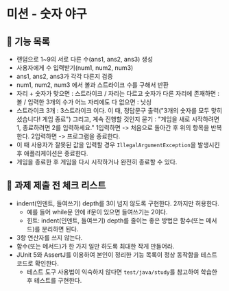 # 미션 - 숫자 야구

## 📮 기능 목록

- 랜덤으로 1~9의 서로 다른 수(ans1, ans2, ans3) 생성
- 사용자에게 수 입력받기(num1, num2, num3)
- ans1, ans2, ans3가 각각 다른지 검증
- num1, num2, num3 에서 볼과 스트라이크 수를 구해서 반환
- 자리 + 숫자가 맞으면 : 스트라이크 / 자리는 다르고 숫자가 다른 자리에 존재하면 : 볼 / 입력한 3개의 수가 어느 자리에도 다 없으면 : 낫싱
- 스트라이크 3개 : 3스트라이크 이다. 이 때, 정답문구 출력("3개의 숫자를 모두 맞히셨습니다! 게임 종료")
                                    그리고, 계속 진행할 것인지 묻기 : "게임을 새로 시작하려면 1, 종료하려면 2를 입력하세요."
                                    1입력하면 -> 처음으로 돌아간 후 위의 항목을 반복한다.
                                    2입력하면 -> 프로그램을 종료한다.                   
- 이 때 사용자가 잘못된 값을 입력할 경우 `IllegalArgumentException`을 발생시킨 후 애플리케이션은 종료한다.
- 게임을 종료한 후 게임을 다시 시작하거나 완전히 종료할 수 있다.


## 🚨 과제 제출 전 체크 리스트 

- indent(인덴트, 들여쓰기) depth를 3이 넘지 않도록 구현한다. 2까지만 허용한다.
    - 예를 들어 while문 안에 if문이 있으면 들여쓰기는 2이다.
    - 힌트: indent(인덴트, 들여쓰기) depth를 줄이는 좋은 방법은 함수(또는 메서드)를 분리하면 된다.
- 3항 연산자를 쓰지 않는다.
- 함수(또는 메서드)가 한 가지 일만 하도록 최대한 작게 만들어라.
- JUnit 5와 AssertJ를 이용하여 본인이 정리한 기능 목록이 정상 동작함을 테스트 코드로 확인한다.
    - 테스트 도구 사용법이 익숙하지 않다면 `test/java/study`를 참고하여 학습한 후 테스트를 구현한다.
